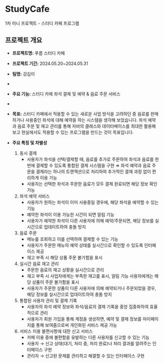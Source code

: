 # StudyCafe
1차 미니 프로젝트 - 스터디 카페 프로그램

## 프로젝트 개요

- **프로젝트명:** 푸름 스터디 카페
- **프로젝트 기간:** 2024.05.20~2024.05.31
- **팀명:** 강김이
- 
- **주요 기능:** 스터디 카페 좌석 결제 및 예약 & 음료 주문 서비스
- 
- **목표:**
스터디 카페에서 적용할 수 있는 새로운 사업 방식을 고려하던 중 음료를 판매하거나 사용중인 좌석에 대해 예약을 하는 시스템을 생각해 보았습니다. 좌석 예약과 음료 주문 및 재고 관리를 통해 자바의 클래스와 데이터베이스를 최대한 활용해 보고 현실에서도 적용할 수 있는 프로그램을 만드는 것이 목표입니다.

- **주요 특징 및 차별성**
    1. 동시 결제 
        - 사용자가 좌석을 선택/결제할 때, 음료를 추가로 주문하여 좌석과 음료를 한 번에 결제할 수 있도록 통합된 결제 시스템을 구현
        ⇒ 좌석 예약과 음료 주문을 결제라는 하나의 트랜잭션으로 처리하여 추가적인 결제 과정 없이 편리하게 이용 가능
        - 사용자는 선택한 좌석과 주문한 음료가 모두 결제 완료되면 해당 정보 확인 가능
    2. 좌석 예약 서비스 
        - 사용자가 원하는 좌석이 이미 사용중일 경우에, 해당 좌석을 예약할 수 있는 기능
        - 예약한 좌석이 이용 가능한 시간이 되면 알림 기능
        - 사용자가 예약한 좌석이 다른 사용자에 의해 예약/주문되면, 해당 정보를 실시간으로 업데이트하여 충돌 방지
    3. 음료 주문
        - 메뉴를 조회하고 이를 선택하여 결제할 수 있는 기능
        - 사용자가 주문한 메뉴의 예약 상태를 실시간으로 확인할 수 있도록 인터페이스 제공
        - 재고 부족 시 해당 상품 주문 불가함을 표시
    4. 실시간 음료 재고 관리
        - 주문한 음료의 재고 상황을 실시간으로 관리
        - 재고 부족 시
        사업자에게는 부족한 재고를 표시, 알림 기능
        사용자에게는 해당 상품이 주문 불가함을 표시
        - 사용자가 주문한 상품이 다른 사용자에 의해 예약되거나 주문되었을 경우, 해당 정보를 실시간으로 업데이트하여 충돌 방지
    5. 통합된 사용자 관리 및 결제 기록
        - 사용자의 좌석 예약 정보와 좌석/음료의 결제 기록을 중앙 집중화하여 효율적으로 관리
        - 사용자가 회원 가입을 통해 계정을 생성하면, 예약 및 결제 정보를 마이페이지를 통해 보여줌으로써 개인화된 서비스 제공 가능
    6. 서비스 이용 불편사항에 대한 신고 서비스
        - 카페 이용 중에 불편함을 유발하는 다른 사용자를 신고할 수 있는 기능
        - 사용자 → 신고 상태(대기, 처리 중, 처리 완료)나 처리 결과를 알려주는 인터페이스 구현
        - 관리자 → 신고된 문제를 관리하고 해결할 수 있는 인터페이스 구현
